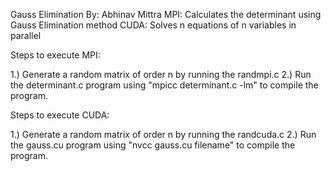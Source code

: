 Gauss Elimination By: Abhinav Mittra
MPI: Calculates the determinant using Gauss Elimination method
CUDA: Solves n equations of n variables in parallel

Steps to execute MPI:

1.) Generate a random matrix of order n by running the randmpi.c
2.) Run the determinant.c program using "mpicc determinant.c -lm" to compile the program.

Steps to execute CUDA:

1.) Generate a random matrix of order n by running the randcuda.c
2.) Run the gauss.cu program using "nvcc gauss.cu filename" to compile the program.
